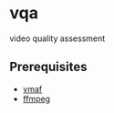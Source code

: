 # vqa
video quality assessment

## Prerequisites
* [vmaf](https://github.com/Netflix/vmaf)
* [ffmpeg](https://github.com/FFmpeg/FFmpeg)
